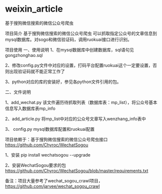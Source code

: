 # weixin_article
基于搜狗微信搜索的微信公众号爬虫

项目简介
基于搜狗微信搜索的微信公众号爬虫 可以抓取指定公众号的文章信息到mysql数据库。对sogo和微信验证码，调用ruokuai接口进行识别。

项目使用
一、使用说明
1、在mysql数据库中创建数据库，sql语句见gongzhonghao.sql

2、修改config.py文件中对应的设置，打码平台配置ruokuai这个一定要设置，否则出现验证码就不能正常工作了

3、python对应的库的安装好，参见各python文件引用的包。

二、文件说明

1、add_wechat.py 该文件遍历待抓取列表（数据库表：mp_list），将公众号基本信息写入数据库表mp_info

2、add_article.py 将mp_list中对应的公众号文章写入wenzhang_info表中

3、 config.py mysql数据库配置和ruokuai配置

项目依赖于：基于搜狗微信搜索的微信公众号爬虫接口
https://github.com/Chyroc/WechatSogou

1、安装
pip install wechatsogou --upgrade

2、安装WechatSogou要求的包
https://github.com/Chyroc/WechatSogou/blob/master/requirements.txt


备注：项目大量参考了wechat_sogou_crawl项目，https://github.com/jaryee/wechat_sogou_crawl
